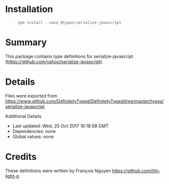 # Installation
> `npm install --save @types/serialize-javascript`

# Summary
This package contains type definitions for serialize-javascript (https://github.com/yahoo/serialize-javascript).

# Details
Files were exported from https://www.github.com/DefinitelyTyped/DefinitelyTyped/tree/master/types/serialize-javascript

Additional Details
 * Last updated: Wed, 25 Oct 2017 16:18:58 GMT
 * Dependencies: none
 * Global values: none

# Credits
These definitions were written by François Nguyen <https://github.com/lith-light-g>.
